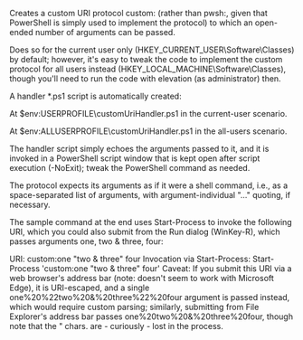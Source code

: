 Creates a custom URI protocol custom: (rather than pwsh:, given that PowerShell is simply used to implement the protocol) to which an open-ended number of arguments can be passed.

Does so for the current user only (HKEY_CURRENT_USER\Software\Classes) by default; however, it's easy to tweak the code to implement the custom protocol for all users instead (HKEY_LOCAL_MACHINE\Software\Classes), though you'll need to run the code with elevation (as administrator) then.

A handler *.ps1 script is automatically created:

At $env:USERPROFILE\customUriHandler.ps1 in the current-user scenario.

At $env:ALLUSERPROFILE\customUriHandler.ps1 in the all-users scenario.

The handler script simply echoes the arguments passed to it, and it is invoked in a PowerShell script window that is kept open after script execution (-NoExit); tweak the PowerShell command as needed.

The protocol expects its arguments as if it were a shell command, i.e., as a space-separated list of arguments, with argument-individual "..." quoting, if necessary.

The sample command at the end uses Start-Process to invoke the following URI, which you could also submit from the Run dialog (WinKey-R), which passes arguments one, two & three, four:

URI: custom:one "two & three" four
Invocation via Start-Process: Start-Process 'custom:one "two & three" four'
Caveat: If you submit this URI via a web browser's address bar (note: doesn't seem to work with Microsoft Edge), it is URI-escaped, and a single one%20%22two%20&%20three%22%20four argument is passed instead, which would require custom parsing; similarly, submitting from File Explorer's address bar passes one%20two%20&%20three%20four, though note that the " chars. are - curiously - lost in the process.